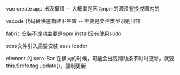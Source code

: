 vue create app 出现报错 -- 大概率是因为npm的源没有换成国内的

vscode 代码段快速构建不生效 -- 主要是文件类型识别出错

fabric 安裝不成功主要是npm install沒有使用sudo

scss文件引入需要安装 sass loader

element 的 scrollBar 在横向的时候，可能会出现滑动条不时时更新，就要 this.$refs.tag.update()，强制更新